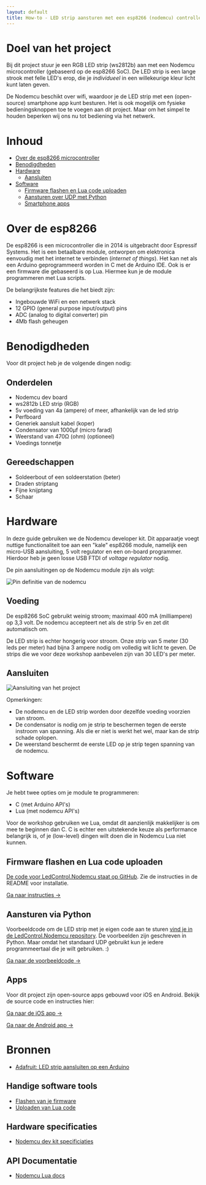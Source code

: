 ```yaml
---
layout: default
title: How-to - LED strip aansturen met een esp8266 (nodemcu) controller
---
```


# Doel van het project

Bij dit project stuur je een RGB LED strip (ws2812b) aan met een Nodemcu microcontroller (gebaseerd op de esp8266 SoC). De LED strip is een lange strook met felle LED's erop, die je *individueel* in een willekeurige kleur licht kunt laten geven.

De Nodemcu beschikt over wifi, waardoor je de LED strip met een (open-source) smartphone app kunt besturen.
Het is ook mogelijk om fysieke bedieningsknoppen toe te voegen aan dit project. Maar om het simpel te houden beperken wij ons nu tot bediening via het netwerk.

# Inhoud

* [Over de esp8266 microcontroller](#over-de-esp8266)
* [Benodigdheden](#benodigdheden)
* [Hardware](#hardware)
  * [Aansluiten](#aansluiten)
* [Software](#software)
  * [Firmware flashen en Lua code uploaden](#aansluiten)
  * [Aansturen over UDP met Python](#firmware-flashen-en-lua-code-uploaden)
  * [Smartphone apps](#apps)

# Over de esp8266

De esp8266 is een microcontroller die in 2014 is uitgebracht door Espressif Systems. Het is een betaalbare module, ontworpen om elektronica eenvoudig met het internet te verbinden (*internet of things*).
Het kan net als een Arduino geprogrammeerd worden in C met de Arduino IDE. Ook is er een firmware die gebaseerd is op Lua. Hiermee kun je de module programmeren met Lua scripts.

De belangrijkste features die het biedt zijn:

* Ingebouwde WiFi en een netwerk stack
* 12 GPIO (general purpose input/output) pins
* ADC (analog to digital converter) pin
* 4Mb flash geheugen

# Benodigdheden

Voor dit project heb je de volgende dingen nodig:

## Onderdelen

* Nodemcu dev board
* ws2812b LED strip (RGB)
* 5v voeding van 4a (ampere) of meer, afhankelijk van de led strip
* Perfboard
* Generiek aansluit kabel (koper)
* Condensator van 1000µf (micro farad)
* Weerstand van 470Ω (ohm) (optioneel)
* Voedings tonnetje

## Gereedschappen

* Soldeerbout of een soldeerstation (beter)
* Draden striptang
* Fijne knijptang
* Schaar

# Hardware

In deze guide gebruiken we de Nodemcu developer kit.
Dit apparaatje voegt nuttige functionaliteit toe aan een "kale" esp8266 module, namelijk een micro-USB aansluiting, 5 volt regulator en een on-board programmer.
Hierdoor heb je geen losse USB FTDI of *voltage regulator* nodig.

De pin aansluitingen op de Nodemcu module zijn als volgt:

![Pin definitie van de nodemcu](ledstrip-images/nodemcu_devkit_v1.0_pinmap.png)

## Voeding

De esp8266 SoC gebruikt weinig stroom; maximaal 400 mA (milliampere) op 3,3 volt. De nodemcu accepteert net als de strip 5v en zet dit automatisch om.

De LED strip is echter hongerig voor stroom. Onze strip van 5 meter (30 leds per meter) had bijna 3 ampere nodig om volledig wit licht te geven.
De strips die we voor deze workshop aanbevelen zijn van 30 LED's per meter.

## Aansluiten

![Aansluiting van het project](ledstrip-images/Ledstrip_bb.png)

Opmerkingen:

* De nodemcu en de LED strip worden door dezelfde voeding voorzien van stroom.
* De condensator is nodig om je strip te beschermen tegen de eerste instroom van spanning. Als die er niet is werkt het wel, maar kan de strip schade oplopen.
* De weerstand beschermt de eerste LED op je strip tegen spanning van de nodemcu.

# Software

Je hebt twee opties om je module te programmeren:

* C (met Arduino API's)
* Lua (met nodemcu API's)

Voor de workshop gebruiken we Lua, omdat dit aanzienlijk makkelijker is om mee te beginnen dan C.
C is echter een uitstekende keuze als performance belangrijk is, of je (low-level) dingen wilt doen die in Nodemcu Lua niet kunnen.

## Firmware flashen en Lua code uploaden

[De code voor LedControl.Nodemcu staat op GitHub](https://github.com/syntax-workshops/LedControl.Nodemcu).
Zie de instructies in de README voor installatie.

<a class="button" href="https://github.com/syntax-workshops/LedControl.Nodemcu/blob/master/README.md">Ga naar instructies &rarr;</a>

## Aansturen via Python

Voorbeeldcode om de LED strip met je eigen code aan te sturen [vind je in de LedControl.Nodemcu repository](https://github.com/syntax-workshops/LedControl.Nodemcu/tree/master/example-clients).
De voorbeelden zijn geschreven in Python. Maar omdat het standaard UDP gebruikt kun je iedere programmeertaal die je wilt gebruiken. :)

<a class="button" href="https://github.com/syntax-workshops/LedControl.Nodemcu/tree/master/example-clients">Ga naar de voorbeeldcode &rarr;</a>

## Apps

Voor dit project zijn open-source apps gebouwd voor iOS en Android. Bekijk de source code en instructies hier:

<a class="button" href="https://github.com/syntax-workshops/LedControl.iOS">Ga naar de iOS app &rarr;</a>

<a class="button" href="https://github.com/syntax-workshops/LedControl.Android">Ga naar de Android app &rarr;</a>

# Bronnen

* [Adafruit: LED strip aansluiten op een Arduino](https://learn.adafruit.com/adafruit-neopixel-uberguide/basic-connections)

## Handige software tools

* [Flashen van je firmware](https://github.com/themadinventor/esptool)
* [Uploaden van Lua code](https://github.com/4refr0nt/luatool)

## Hardware specificaties

* [Nodemcu dev kit specificiaties](https://github.com/nodemcu/nodemcu-devkit-v1.0)

## API Documentatie

* [Nodemcu Lua docs](http://nodemcu.readthedocs.org/en/dev/en/upload/)
